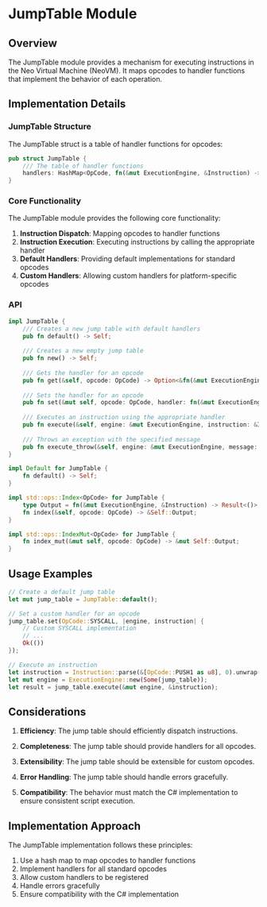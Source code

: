 # JumpTable Module

## Overview

The JumpTable module provides a mechanism for executing instructions in the Neo Virtual Machine (NeoVM). It maps opcodes to handler functions that implement the behavior of each operation.

## Implementation Details

### JumpTable Structure

The JumpTable struct is a table of handler functions for opcodes:

```rust
pub struct JumpTable {
    /// The table of handler functions
    handlers: HashMap<OpCode, fn(&mut ExecutionEngine, &Instruction) -> Result<()>>,
}
```

### Core Functionality

The JumpTable module provides the following core functionality:

1. **Instruction Dispatch**: Mapping opcodes to handler functions
2. **Instruction Execution**: Executing instructions by calling the appropriate handler
3. **Default Handlers**: Providing default implementations for standard opcodes
4. **Custom Handlers**: Allowing custom handlers for platform-specific opcodes

### API

```rust
impl JumpTable {
    /// Creates a new jump table with default handlers
    pub fn default() -> Self;
    
    /// Creates a new empty jump table
    pub fn new() -> Self;
    
    /// Gets the handler for an opcode
    pub fn get(&self, opcode: OpCode) -> Option<&fn(&mut ExecutionEngine, &Instruction) -> Result<()>>;
    
    /// Sets the handler for an opcode
    pub fn set(&mut self, opcode: OpCode, handler: fn(&mut ExecutionEngine, &Instruction) -> Result<()>);
    
    /// Executes an instruction using the appropriate handler
    pub fn execute(&self, engine: &mut ExecutionEngine, instruction: &Instruction) -> Result<()>;
    
    /// Throws an exception with the specified message
    pub fn execute_throw(&self, engine: &mut ExecutionEngine, message: &str) -> Result<()>;
}

impl Default for JumpTable {
    fn default() -> Self;
}

impl std::ops::Index<OpCode> for JumpTable {
    type Output = fn(&mut ExecutionEngine, &Instruction) -> Result<()>;
    fn index(&self, opcode: OpCode) -> &Self::Output;
}

impl std::ops::IndexMut<OpCode> for JumpTable {
    fn index_mut(&mut self, opcode: OpCode) -> &mut Self::Output;
}
```

## Usage Examples

```rust
// Create a default jump table
let mut jump_table = JumpTable::default();

// Set a custom handler for an opcode
jump_table.set(OpCode::SYSCALL, |engine, instruction| {
    // Custom SYSCALL implementation
    // ...
    Ok(())
});

// Execute an instruction
let instruction = Instruction::parse(&[OpCode::PUSH1 as u8], 0).unwrap();
let mut engine = ExecutionEngine::new(Some(jump_table));
let result = jump_table.execute(&mut engine, &instruction);
```

## Considerations

1. **Efficiency**: The jump table should efficiently dispatch instructions.

2. **Completeness**: The jump table should provide handlers for all opcodes.

3. **Extensibility**: The jump table should be extensible for custom opcodes.

4. **Error Handling**: The jump table should handle errors gracefully.

5. **Compatibility**: The behavior must match the C# implementation to ensure consistent script execution.

## Implementation Approach

The JumpTable implementation follows these principles:

1. Use a hash map to map opcodes to handler functions
2. Implement handlers for all standard opcodes
3. Allow custom handlers to be registered
4. Handle errors gracefully
5. Ensure compatibility with the C# implementation 